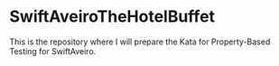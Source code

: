 # SwiftAveiroTheHotelBuffet
This is the repository where I will prepare the Kata for Property-Based Testing for SwiftAveiro.
